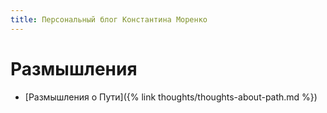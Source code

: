 ```yaml
---
title: Персональный блог Константина Моренко
---
```


# Размышления

- [Размышления о Пути]({% link thoughts/thoughts-about-path.md %})

